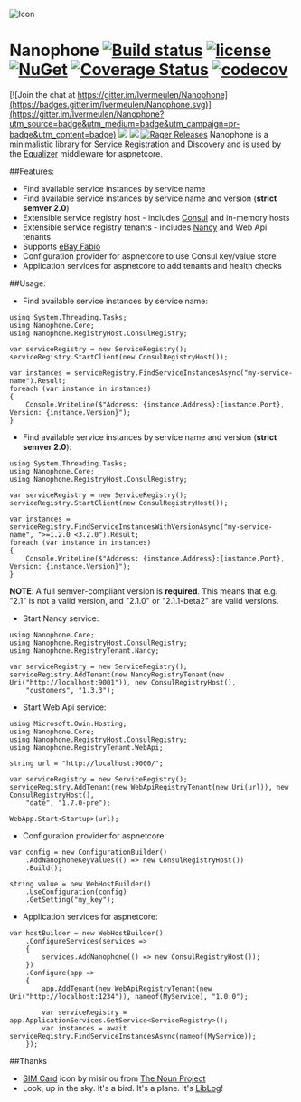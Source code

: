 ![Icon](http://i.imgur.com/WnKfKOC.png?1) 
# Nanophone [![Build status](https://ci.appveyor.com/api/projects/status/hwk6g88wm7orvcog?svg=true)](https://ci.appveyor.com/project/lvermeulen/nanophone) [![license](https://img.shields.io/github/license/lvermeulen/Nanophone.svg?maxAge=2592000)](https://github.com/lvermeulen/Nanophone/blob/master/LICENSE) [![NuGet](https://img.shields.io/nuget/vpre/Nanophone.Core.svg?maxAge=2592000)](https://www.nuget.org/packages/Nanophone.Core/) [![Coverage Status](https://coveralls.io/repos/github/lvermeulen/Nanophone/badge.svg?branch=master)](https://coveralls.io/github/lvermeulen/Nanophone?branch=master) [![codecov](https://codecov.io/gh/lvermeulen/Nanophone/branch/master/graph/badge.svg)](https://codecov.io/gh/lvermeulen/Nanophone)
 [![Join the chat at https://gitter.im/lvermeulen/Nanophone](https://badges.gitter.im/lvermeulen/Nanophone.svg)](https://gitter.im/lvermeulen/Nanophone?utm_source=badge&utm_medium=badge&utm_campaign=pr-badge&utm_content=badge) ![](https://img.shields.io/badge/.net-4.5.1-yellowgreen.svg) ![](https://img.shields.io/badge/netstandard-1.6-yellowgreen.svg) [![Rager Releases](http://rager.io/badge.svg?url=https%3A%2F%2Fgithub.com%2Flvermeulen%2FNanophone)](http://rager.io/projects/search?badge=1&query=github.com/lvermeulen/Nanophone)
Nanophone is a minimalistic library for Service Registration and Discovery and is used by the [Equalizer](https://github.com/lvermeulen/Equalizer) middleware for aspnetcore.

##Features:
* Find available service instances by service name
* Find available service instances by service name and version (**strict semver 2.0**)
* Extensible service registry host - includes [Consul](https://www.consul.io/) and in-memory hosts
* Extensible service registry tenants - includes [Nancy](https://github.com/NancyFx/Nancy) and Web Api tenants
* Supports [eBay Fabio](https://github.com/eBay/fabio)
* Configuration provider for aspnetcore to use Consul key/value store
* Application services for aspnetcore to add tenants and health checks

##Usage:

* Find available service instances by service name:
~~~~
using System.Threading.Tasks;
using Nanophone.Core;
using Nanophone.RegistryHost.ConsulRegistry;

var serviceRegistry = new ServiceRegistry();
serviceRegistry.StartClient(new ConsulRegistryHost());

var instances = serviceRegistry.FindServiceInstancesAsync("my-service-name").Result;
foreach (var instance in instances)
{
    Console.WriteLine($"Address: {instance.Address}:{instance.Port}, Version: {instance.Version}");
}
~~~~

* Find available service instances by service name and version (**strict semver 2.0**):
~~~~
using System.Threading.Tasks;
using Nanophone.Core;
using Nanophone.RegistryHost.ConsulRegistry;

var serviceRegistry = new ServiceRegistry();
serviceRegistry.StartClient(new ConsulRegistryHost());

var instances = serviceRegistry.FindServiceInstancesWithVersionAsync("my-service-name", ">=1.2.0 <3.2.0").Result;
foreach (var instance in instances)
{
    Console.WriteLine($"Address: {instance.Address}:{instance.Port}, Version: {instance.Version}");
}
~~~~
**NOTE**: A full semver-compliant version is **required**. This means that e.g. "2.1" is not a valid version, and "2.1.0" or "2.1.1-beta2" are valid versions.

* Start Nancy service:
~~~~
using Nanophone.Core;
using Nanophone.RegistryHost.ConsulRegistry;
using Nanophone.RegistryTenant.Nancy;

var serviceRegistry = new ServiceRegistry();
serviceRegistry.AddTenant(new NancyRegistryTenant(new Uri("http://localhost:9001")), new ConsulRegistryHost(),
    "customers", "1.3.3");
~~~~

* Start Web Api service:
~~~~
using Microsoft.Owin.Hosting;
using Nanophone.Core;
using Nanophone.RegistryHost.ConsulRegistry;
using Nanophone.RegistryTenant.WebApi;

string url = "http://localhost:9000/";

var serviceRegistry = new ServiceRegistry();
serviceRegistry.AddTenant(new WebApiRegistryTenant(new Uri(url)), new ConsulRegistryHost(), 
    "date", "1.7.0-pre");

WebApp.Start<Startup>(url);
~~~~

* Configuration provider for aspnetcore:
~~~~
var config = new ConfigurationBuilder()
    .AddNanophoneKeyValues(() => new ConsulRegistryHost())
    .Build();

string value = new WebHostBuilder()
    .UseConfiguration(config)
    .GetSetting("my_key");
~~~~

* Application services for aspnetcore:
~~~~
var hostBuilder = new WebHostBuilder()
    .ConfigureServices(services =>
    {
        services.AddNanophone(() => new ConsulRegistryHost());
    })
    .Configure(app =>
    {
        app.AddTenant(new WebApiRegistryTenant(new Uri("http://localhost:1234")), nameof(MyService), "1.0.0");

        var serviceRegistry = app.ApplicationServices.GetService<ServiceRegistry>();
        var instances = await serviceRegistry.FindServiceInstancesAsync(nameof(MyService));
    });
~~~~

##Thanks
* [SIM Card](https://thenounproject.com/term/sim-card/15160) icon by misirlou from [The Noun Project](https://thenounproject.com)
* Look, up in the sky. It's a bird. It's a plane. It's [LibLog](https://www.nuget.org/packages/LibLog/)!
